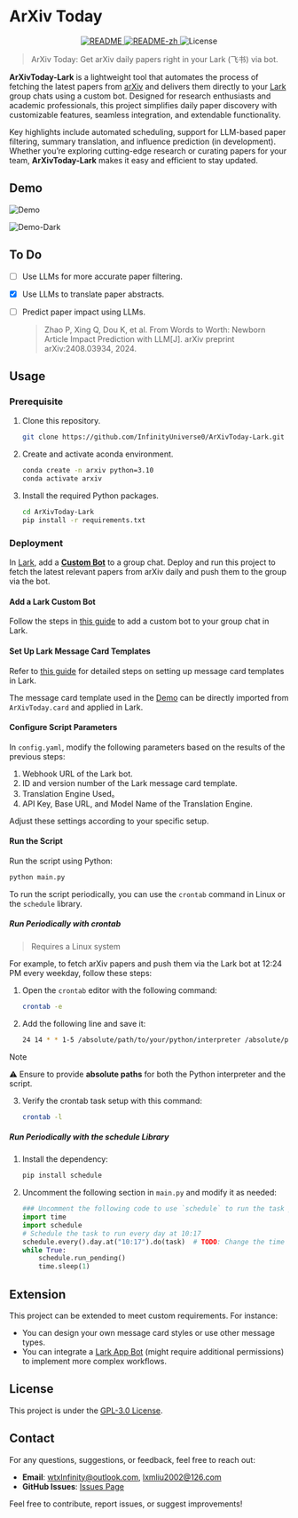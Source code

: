 # ArXiv Today

<p align="center">
    <a href="README.md">
        <img src="https://img.shields.io/badge/README-English-blue" alt="README">
    </a>
    <a href="README-zh.md">
        <img src="https://img.shields.io/badge/README-%E4%B8%AD%E6%96%87-red" alt="README-zh">
    </a>
    <img src="https://img.shields.io/badge/License-GPL--3.0-yellow" alt="License">
</p>

> ArXiv Today: Get arXiv daily papers right in your Lark (飞书) via bot.

**ArXivToday-Lark** is a lightweight tool that automates the process of fetching the latest papers from [arXiv](https://arxiv.org) and delivers them directly to your [Lark](https://www.feishu.cn) group chats using a custom bot. Designed for research enthusiasts and academic professionals, this project simplifies daily paper discovery with customizable features, seamless integration, and extendable functionality.

Key highlights include automated scheduling, support for LLM-based paper filtering, summary translation, and influence prediction (in development). Whether you’re exploring cutting-edge research or curating papers for your team, **ArXivToday-Lark** makes it easy and efficient to stay updated.

## Demo

![Demo](images/demo.png)

![Demo-Dark](images/demo-dark.png)

## To Do

- [ ] Use LLMs for more accurate paper filtering.

- [x] Use LLMs to translate paper abstracts.

- [ ] Predict paper impact using LLMs.

  > Zhao P, Xing Q, Dou K, et al. From Words to Worth: Newborn Article Impact Prediction with LLM[J]. arXiv preprint arXiv:2408.03934, 2024.

## Usage

### Prerequisite

1. Clone this repository.

   ```sh
   git clone https://github.com/InfinityUniverse0/ArXivToday-Lark.git
   ```

2. Create and activate aconda environment.

   ```sh
   conda create -n arxiv python=3.10
   conda activate arxiv
   ```

3. Install the required Python packages.

   ```sh
   cd ArXivToday-Lark
   pip install -r requirements.txt
   ```

### Deployment

In [Lark](https://www.feishu.cn), add a **[Custom Bot](https://open.feishu.cn/document/client-docs/bot-v3/add-custom-bot)** to a group chat. Deploy and run this project to fetch the latest relevant papers from arXiv daily and push them to the group via the bot.

#### Add a Lark Custom Bot

Follow the steps in [this guide](https://open.feishu.cn/document/client-docs/bot-v3/add-custom-bot) to add a custom bot to your group chat in Lark.

#### Set Up Lark Message Card Templates

Refer to [this guide](https://open.feishu.cn/document/uAjLw4CM/ukzMukzMukzM/feishu-cards/quick-start/send-message-cards-with-custom-bot) for detailed steps on setting up message card templates in Lark.

The message card template used in the [Demo](#Demo) can be directly imported from `ArXivToday.card` and applied in Lark.

#### Configure Script Parameters

In `config.yaml`, modify the following parameters based on the results of the previous steps:

1. Webhook URL of the Lark bot.
2. ID and version number of the Lark message card template.
3. Translation Engine Used。
4. API Key, Base URL, and Model Name of the Translation Engine.

Adjust these settings according to your specific setup.

#### Run the Script

Run the script using Python:

```sh
python main.py
```

To run the script periodically, you can use the `crontab` command in Linux or the `schedule` library.

##### Run Periodically with crontab

> Requires a Linux system

For example, to fetch arXiv papers and push them via the Lark bot at 12:24 PM every weekday, follow these steps:

1. Open the `crontab` editor with the following command:

   ```sh
   crontab -e
   ```

2. Add the following line and save it:

   ```sh
   24 14 * * 1-5 /absolute/path/to/your/python/interpreter /absolute/path/to/ArXivToday-Lark/main.py
   ```

> [!NOTE]
>
> ⚠️ Ensure to provide **absolute paths** for both the Python interpreter and the script.

3. Verify the crontab task setup with this command:

   ```sh
   crontab -l
   ```

##### Run Periodically with the schedule Library

1. Install the dependency:

   ```sh
   pip install schedule
   ```

2. Uncomment the following section in `main.py` and modify it as needed:

    ```python
    ### Uncomment the following code to use `schedule` to run the task periodically ###
    import time
    import schedule
    # Schedule the task to run every day at 10:17
    schedule.every().day.at("10:17").do(task)  # TODO: Change the time for your own need
    while True:
        schedule.run_pending()
        time.sleep(1)
    ```

## Extension

This project can be extended to meet custom requirements. For instance:

- You can design your own message card styles or use other message types.
- You can integrate a [Lark App Bot](https://open.feishu.cn/document/client-docs/bot-v3/bot-overview) (might require additional permissions) to implement more complex workflows.

## License

This project is under the [GPL-3.0 License](LICENSE).

## Contact

For any questions, suggestions, or feedback, feel free to reach out:

- **Email**: wtxInfinity@outlook.com, lxmliu2002@126.com
- **GitHub Issues**: [Issues Page](https://github.com/InfinityUniverse0/ArXivToday-Lark/issues)

Feel free to contribute, report issues, or suggest improvements!
